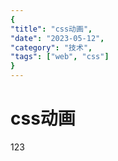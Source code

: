```yaml
---
{
"title": "css动画",
"date": "2023-05-12",
"category": "技术",
"tags": ["web", "css"]
}
---
```

# css动画
123

